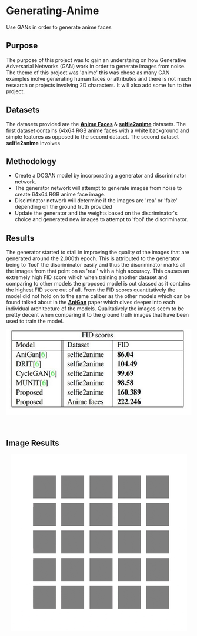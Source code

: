 # Generating-Anime
Use GANs in order to generate anime faces
## Purpose
The purpose of this project was to gain an understaing on how Generative Adversarial Networks (GAN) work in order to generate images from noise.
The theme of this project was 'anime' this was chose as many GAN examples inolve generating human faces or attributes and there is not much research or
projects involving 2D characters. It will also add some fun to the project.
## Datasets
The datasets provided are the [**Anime Faces**](https://www.kaggle.com/soumikrakshit/anime-faces) & [**selfie2anime**](https://www.kaggle.com/arnaud58/selfie2anime) datasets. The first dataset contains 64x64 RGB anime faces with a white background and simple features as opposed to the second dataset. The second dataset **selfie2anime** involves 
## Methodology
* Create a DCGAN model by incorporating a generator and discriminator network.
* The generator network will attempt to generate images from noise to create 64x64 RGB anime face image.
* Disciminator network will determine if the images are 'rea' or 'fake' depending on the ground truth provided
* Update the generator and the weights based on the discriminator's choice and generated new images to attempt to 'fool' the discriminator.
## Results
The generator started to stall in improving the quality of the images that are generated around the 2,000th epoch. This is attributed to the generator being to 'fool' the discriminator easily and thus the discriminator marks all the images from that point on as 'real' with a high accuracy. This causes an extremely high FID score which when training another dataset and comparing to other models the proposed model is out classed as it contains the highest FID score out of all. 
From the FID scores quantitatively the  model did not hold on to the same caliber as the other models which can be found talked about in the [**AniGan**](https://arxiv.org/abs/2102.12593) paper which dives deeper into each individual architecture of the models. Qualitatively the images seem to be pretty decent when comparing it to the ground truth images that have been used to train the model. <br />
<p align="center">
  <img width="543" height="232" src="https://github.com/tsusdere/Generating-Anime/blob/main/results/FID%20table.JPG">
</p><br />

## Image Results
<p align="center">
  <img width="480" height="480" src="https://github.com/tsusdere/Generating-Anime/blob/main/results/Animated%20GIF.gif">
</p><br />
